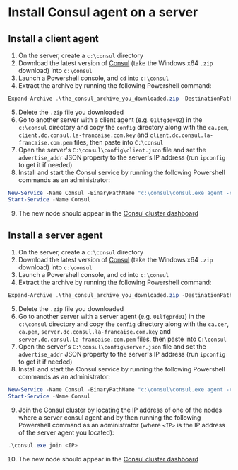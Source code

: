 # Install Consul agent on a server

## Install a client agent

1. On the server, create a `c:\consul` directory
2. Download the latest version of [Consul](https://www.consul.io/downloads.html) (take the Windows x64 `.zip` download) into `c:\consul`
3. Launch a Powershell console, and `cd` into `c:\consul`
4. Extract the archive by running the following Powershell command:

```powershell
Expand-Archive .\the_consul_archive_you_downloaded.zip -DestinationPath .
```

5. Delete the `.zip` file you downloaded
6. Go to another server with a client agent (e.g. `01lfgdev02`) in the `c:\consul` directory and copy the `config` directory along with the `ca.pem`, `client.dc.consul.la-francaise.com.key` and `client.dc.consul.la-francaise.com.pem` files, then paste into `C:\consul`
7. Open the server's `C:\consul\config\client.json` file and set the `advertise_addr` JSON property to the server's IP address (run `ipconfig` to get it if needed)
8. Install and start the Consul service by running the following Powershell commands as an administrator:

```powershell
New-Service -Name Consul -BinaryPathName "c:\consul\consul.exe agent -config-dir=c:\consul\config" -StartupType Automatic
Start-Service -Name Consul
```

9. The new node should appear in the [Consul cluster dashboard](https://consul.apps.la-francaise.com/ui/dc/nodes)

## Install a server agent

1. On the server, create a `c:\consul` directory
2. Download the latest version of [Consul](https://www.consul.io/downloads.html) (take the Windows x64 `.zip` download) into `c:\consul`
3. Launch a Powershell console, and `cd` into `c:\consul`
4. Extract the archive by running the following Powershell command:

```powershell
Expand-Archive .\the_consul_archive_you_downloaded.zip -DestinationPath .
```

5. Delete the `.zip` file you downloaded
6. Go to another server with a server agent (e.g. `01lfgprd01`) in the `c:\consul` directory and copy the `config` directory along with the `ca.cer`, `ca.pem`, `server.dc.consul.la-francaise.com.key` and `server.dc.consul.la-francaise.com.pem` files, then paste into `C:\consul`
7. Open the server's `C:\consul\config\server.json` file and set the `advertise_addr` JSON property to the server's IP address (run `ipconfig` to get it if needed)
8. Install and start the Consul service by running the following Powershell commands as an administrator:

```powershell
New-Service -Name Consul -BinaryPathName "c:\consul\consul.exe agent -config-dir=c:\consul\config" -StartupType Automatic
Start-Service -Name Consul
```

9. Join the Consul cluster by locating the IP address of one of the nodes where a server consul agent and by then  running the following Powershell command as an administrator (where `<IP>` is the IP address of the server agent you located):

```powershell
.\consul.exe join <IP>
```

10. The new node should appear in the [Consul cluster dashboard](https://consul.apps.la-francaise.com/ui/dc/nodes)
